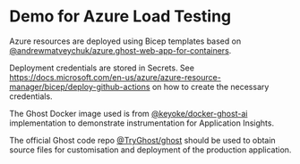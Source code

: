 # Demo for Azure Load Testing

Azure resources are deployed using Bicep templates based on [@andrewmatveychuk/azure.ghost-web-app-for-containers](https://github.com/andrewmatveychuk/azure.ghost-web-app-for-containers).

Deployment credentials are stored in Secrets.  See https://docs.microsoft.com/en-us/azure/azure-resource-manager/bicep/deploy-github-actions on how to create the necessary credentials.

The Ghost Docker image used is from [@keyoke/docker-ghost-ai](https://github.com/keyoke/docker-ghost-ai) implementation to demonstrate instrumentation for Application Insights.

The official Ghost code repo [@TryGhost/ghost](https://github.com/TryGhost/Ghost) should be used to obtain source files for customisation and deployment of the production application.

#
#
